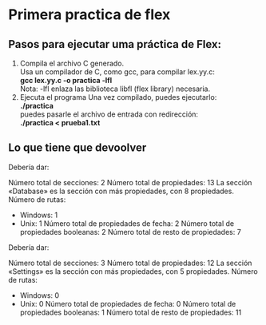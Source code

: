 # Primera practica de flex

## Pasos para ejecutar uma práctica de Flex:
1. Compila el archivo C generado.<br>
   Usa un compilador de C, como gcc, para compilar lex.yy.c:<br>
      **gcc lex.yy.c -o practica -lfl**<br>
      Nota: -lfl enlaza las biblioteca libfl (flex library) necesaria.
2. Ejecuta el programa
   Una vez compilado, puedes ejecutarlo:<br>
   **./practica**<br>
   puedes pasarle el archivo de entrada con redirección:<br>
   **./practica < prueba1.txt**
   
## Lo que tiene que devoolver

Debería dar:

Número total de secciones: 2
Número total de propiedades: 13
La sección «Database» es la sección con más propiedades, con 8 propiedades.
Número de rutas:
  - Windows: 1
  - Unix: 1
Número total de propiedades de fecha: 2
Número total de propiedades booleanas: 2
Número total de resto de propiedades: 7

Debería dar:

Número total de secciones: 3
Número total de propiedades: 12
La sección «Settings» es la sección con más propiedades, con 5 propiedades.
Número de rutas:
  - Windows: 0
  - Unix: 0
Número total de propiedades de fecha: 0
Número total de propiedades booleanas: 1
Número total de resto de propiedades: 11
